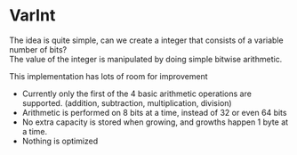 # VarInt
The idea is quite simple, can we create a integer that consists of a variable number of bits?  
The value of the integer is manipulated by doing simple bitwise arithmetic.

This implementation has lots of room for improvement
- Currently only the first of the 4 basic arithmetic operations are supported. (addition, subtraction, multiplication, division)
- Arithmetic is performed on 8 bits at a time, instead of 32 or even 64 bits
- No extra capacity is stored when growing, and growths happen 1 byte at a time.
- Nothing is optimized
